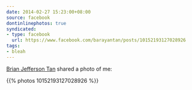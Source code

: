 ```yaml
---
date: 2014-02-27 15:23:00+08:00
source: facebook
dontinlinephotos: true
syndicated:
- type: facebook
  url: https://www.facebook.com/barayantan/posts/10152193127028926
tags: 
- bleah
---
```


[Brian Jefferson Tan](https://www.facebook.com/barayantan) shared a photo of me:

{{% photos 10152193127028926 %}}
